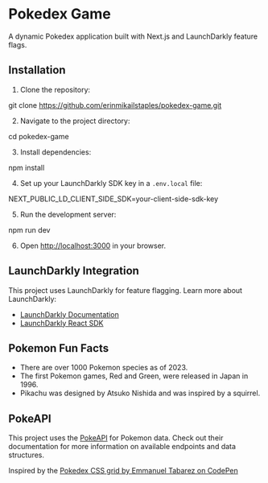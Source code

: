 # Pokedex Game

A dynamic Pokedex application built with Next.js and LaunchDarkly feature flags.

## Installation

1. Clone the repository:

git clone https://github.com/erinmikailstaples/pokedex-game.git


2. Navigate to the project directory:



cd pokedex-game


3. Install dependencies:


npm install

4. Set up your LaunchDarkly SDK key in a `.env.local` file:



NEXT_PUBLIC_LD_CLIENT_SIDE_SDK=your-client-side-sdk-key

5. Run the development server:


npm run dev


6. Open [http://localhost:3000](http://localhost:3000) in your browser.

## LaunchDarkly Integration

This project uses LaunchDarkly for feature flagging. Learn more about LaunchDarkly:

- [LaunchDarkly Documentation](https://docs.launchdarkly.com/)
- [LaunchDarkly React SDK](https://docs.launchdarkly.com/sdk/client-side/react)

## Pokemon Fun Facts

- There are over 1000 Pokemon species as of 2023.
- The first Pokemon games, Red and Green, were released in Japan in 1996.
- Pikachu was designed by Atsuko Nishida and was inspired by a squirrel.

## PokeAPI

This project uses the [PokeAPI](https://pokeapi.co/) for Pokemon data. Check out their documentation for more information on available endpoints and data structures.

Inspired by the [Pokedex CSS grid by Emmanuel Tabarez on CodePen](https://codepen.io/TabaresSotelo/pen/JvyQQB)

